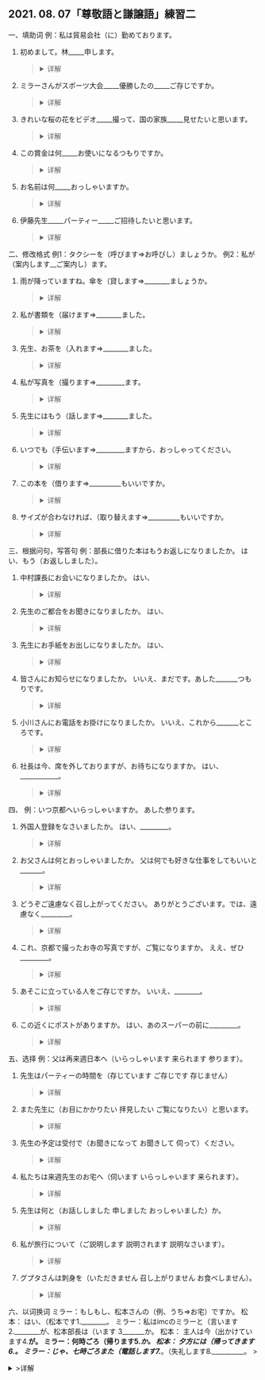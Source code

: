 ## 2021. 08. 07「尊敬語と謙譲語」練習二
一、填助词
例：私は貿易会社（に）勤めております。
1. 初めまして。林_____申します。
    ><details>
    ><summary>
    >详解</summary>
    >
    >**答案**：と
    **解析**：
    </details>

2. ミラーさんがスポーツ大会_____優勝したの_____ご存じですか。
    ><details>
    ><summary>
    >详解</summary>
    >
    >**答案**：で を
    **解析**：
    </details>

3. きれいな桜の花をビデオ_____撮って、国の家族_____見せたいと思います。
    ><details>
    ><summary>
    >详解</summary>
    >
    >**答案**：で・に に
    **解析**：
    </details>

4. この賞金は何_____お使いになるつもりですか。
    ><details>
    ><summary>
    >详解</summary>
    >
    >**答案**：を
    **解析**：
    </details>

5. お名前は何_____おっしゃいますか。
    ><details>
    ><summary>
    >详解</summary>
    >
    >**答案**：と
    **解析**：
    </details>

6. 伊藤先生_____パーティー_____ご招待したいと思います。
    ><details>
    ><summary>
    >详解</summary>
    >
    >**答案**：を に
    **解析**：
    </details>

二、修改格式
例1：タクシーを（呼びます⇒お呼びし）ましょうか。
例2：私が（案内します__ご案内し）ます。
1. 雨が降っていますね。傘を（貸します⇒________ましょうか。
    ><details>
    ><summary>
    >详解</summary>
    >
    >**答案**：お貸しし
    **解析**：
    </details>

2. 私が書類を（届けます⇒________ました。
    ><details>
    ><summary>
    >详解</summary>
    >
    >**答案**：をお届けし
    **解析**：
    </details>

3. 先生、お茶を（入れます⇒________ました。
    ><details>
    ><summary>
    >详解</summary>
    >
    >**答案**：お入れし
    **解析**：
    </details>

4. 私が写真を（撮ります⇒_________ます。
    ><details>
    ><summary>
    >详解</summary>
    >
    >**答案**：お撮りし
    **解析**：
    </details>

5. 先生にはもう（話します⇒________ました。
    ><details>
    ><summary>
    >详解</summary>
    >
    >**答案**：お話しし
    **解析**：
    </details>

6. いつでも（手伝います⇒_________ますから、おっしゃってください。
    ><details>
    ><summary>
    >详解</summary>
    >
    >**答案**：お手伝いし
    **解析**：
    </details>

7. この本を（借ります⇒__________もいいですか。
    ><details>
    ><summary>
    >详解</summary>
    >
    >**答案**：お借りして
    **解析**：
    </details>

8. サイズが合わなければ、（取り替えます⇒__________もいいですか。
    ><details>
    ><summary>
    >详解</summary>
    >
    >**答案**：お取り替えして
    **解析**：
    </details>

三、根据问句，写答句
例：部長に借りた本はもうお返しになりましたか。
はい、もう（お返ししました）。
1. 中村課長にお会いになりましたか。
はい、
    ><details>
    ><summary>
    >详解</summary>
    >
    >**答案**：お目に掛かりました・お会いしました
    **解析**：
    </details>

2. 先生のご都合をお聞きになりましたか。
はい、
    ><details>
    ><summary>
    >详解</summary>
    >
    >**答案**：お伺いました・お聞きしました。
    **解析**：
    </details>

3. 先生にお手紙をお出しになりましたか。
はい、
    ><details>
    ><summary>
    >详解</summary>
    >
    >**答案**：お出ししました。
    **解析**：
    </details>

4. 皆さんにお知らせになりましたか。
いいえ、まだです。あした_______つもりです。
    ><details>
    ><summary>
    >详解</summary>
    >
    >**答案**：お知らせする
    **解析**：
    </details>

5. 小川さんにお電話をお掛けになりましたか。
いいえ、これから_______ところです。
    ><details>
    ><summary>
    >详解</summary>
    >
    >**答案**：お掛けする
    **解析**：
    </details>

6. 社長は今、席を外しておりますが、お待ちになりますか。
はい、____________。
    ><details>
    ><summary>
    >详解</summary>
    >
    >**答案**：お持ちします・お待ちしております。
    **解析**：
    </details>

四、
例：いつ京都へいらっしゃいますか。
あした参ります。
1. 外国人登録をなさいましたか。
はい、_________。
    ><details>
    ><summary>
    >详解</summary>
    >
    >**答案**：致しました
    **解析**：
    </details>

2. お父さんは何とおっしゃいましたか。
父は何でも好きな仕事をしてもいいと_______。
    ><details>
    ><summary>
    >详解</summary>
    >
    >**答案**：申しました
    **解析**：
    </details>

3. どうぞご遠慮なく召し上がってください。
ありがとうございます。では、遠慮なく_________。
    ><details>
    ><summary>
    >详解</summary>
    >
    >**答案**：いただきます
    **解析**：
    </details>

4. これ、京都で撮ったお寺の写真ですが、ご覧になりますか。
ええ、ぜひ_________。
    ><details>
    ><summary>
    >详解</summary>
    >
    >**答案**：拝見します・拝見したいです
    **解析**：
    </details>

5. あそこに立っている人をご存じですか。
いいえ、________。
    ><details>
    ><summary>
    >详解</summary>
    >
    >**答案**：存じないです・存じません
    **解析**：
    </details>

6. この近くにポストがありますか。
はい、あのスーパーの前に_________。
    ><details>
    ><summary>
    >详解</summary>
    >
    >**答案**：ござります
    **解析**：
    </details>

五、选择
例：父は再来週日本へ（いらっしゃいます 来られます 参ります）。
1. 先生はパーティーの時間を（存じています ご存じです 存じません）
    ><details>
    ><summary>
    >详解</summary>
    >
    >**答案**：ご存じです
    **解析**：
    </details>

2. また先生に（お目にかかりたい 拝見したい ご覧になりたい）と思います。
    ><details>
    ><summary>
    >详解</summary>
    >
    >**答案**：お目にかかりたい
    **解析**：
    </details>

3. 先生の予定は受付で（お聞きになって お聞きして 伺って）ください。
    ><details>
    ><summary>
    >详解</summary>
    >
    >**答案**：お聞きになって
    **解析**：
    </details>

4. 私たちは来週先生のお宅へ（伺います いらっしゃいます 来られます）。
    ><details>
    ><summary>
    >详解</summary>
    >
    >**答案**：伺います
    **解析**：
    </details>

5. 先生は何と（お話ししました 申しました おっしゃいました）か。
    ><details>
    ><summary>
    >详解</summary>
    >
    >**答案**：おっしゃいました
    **解析**：
    </details>

6. 私が旅行について（ご説明します 説明されます 説明なさいます）。
    ><details>
    ><summary>
    >详解</summary>
    >
    >**答案**：ご説明します
    **解析**：
    </details>

7. グプタさんは刺身を（いただきません 召し上がりません お食べしません）。
    ><details>
    ><summary>
    >详解</summary>
    >
    >**答案**：召し上がりません
    **解析**：
    </details>

六、以词换词
ミラー：もしもし、松本さんの（例、うち⇒お宅）ですか。
松本： はい、（松本です1.________。
ミラー：私はimcのミラーと（言います2.________が、松本部長は（います 3_______か。
松本： 主人は今（出かけています4.________が。
ミラー：何時ごろ（帰ります5._________か。
松本： 夕方には（帰ってきます6.__________。
ミラー：じゃ、七時ごろまた（電話します7._________。（失礼します8.__________。
    ><details><summary>
    >详解</summary>
    >
    >**答案**：
    1.松本でございます
    2.申します
    3.いらっしゃいます
    4.出かけております
    5.お帰りになります
    6.帰って参ります
    7.お電話します・電話致します・お電話致します
    8.失礼致します
    **解析**：
    </details>
